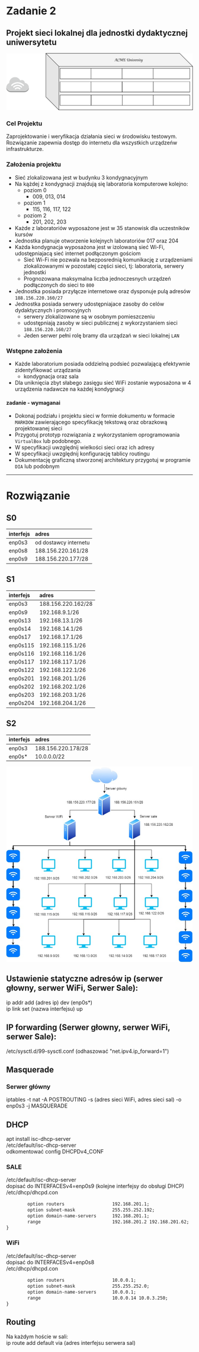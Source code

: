 # Zadanie 2

## Projekt sieci lokalnej dla jednostki dydaktycznej uniwersytetu

![budynek](budynek.svg)

### Cel Projektu
  Zaprojektowanie i weryfikacja działania sieci w środowisku testowym. 
  Rozwiązanie zapewnia dostęp do internetu dla wszystkich urządzeńw infrastrukturze.
  
### Założenia projektu

* Sieć zlokalizowana jest w budynku 3 kondygnacyjnym
* Na kążdej z kondygnacji znajdują się laboratoria komputerowe kolejno:
  * poziom 0 
    * 009, 013, 014
  * poziom 1
    * 115, 116, 117, 122
  * poziom 2
    * 201, 202, 203 
* Każde z laboratoriów wyposażone jest w 35 stanowisk dla uczestników kursów
* Jednostka planuje otworzenie kolejnych laboratoriów 017 oraz 204
* Każda kondygnacja wyposażona jest w izolowaną sieć Wi-Fi, udostępniajacą sieć internet podłączonym gościom
  * Sieć Wi-Fi nie pozwala na bezposrednią komunikację z urządzeniami zlokalizowanymi w pozostałej części sieci,
    tj: laboratoria, serwery jednostki
  * Prognozowana maksymalna liczba jednoczesnych urządzeń podłączonych do sieci to ``800``
* Jednostka posiada przyłącze internetowe oraz dysponuje pulą adresów ``188.156.220.160/27``
* Jednostka posiada serwery udostępniajace zasoby do celów dydaktycznych i promocyjnych
  * serwery zlokalizowane są w osobnym pomieszczeniu
  * udostępniają zasoby w sieci publicznej z wykorzystaniem sieci ``188.156.220.160/27``
  * Jeden serwer pełni rolę bramy dla urządzań w sieci lokalnej ``LAN``

### Wstępne założenia

* Każde laboratorium posiada oddzielną podsieć pozwalającą efektywnie zidentyfikować urządzania
  * kondygnacja oraz sala
* Dla uniknięcia zbyt słabego zasięgu sieć WiFi zostanie wyposażona w 4 urządzenia nadawcze na każdej kondygnacji
 

#### zadanie - wymaganai

* Dokonaj podziału i projektu sieci w formie dokumentu w formacie ``MARKDOW`` zawierającego specyfikację tekstową oraz obrazkową
  projektowanej sieci
* Przygotuj prototyp rozwiązania z wykorzystaniem oprogramowania ``VirtualBox`` lub podobnego.
* W specyfikacji uwzględnij wielkości sieci oraz ich adresy
* W specyfikacji uwzględnij konfigurację tablicy routingu
* Dokumentację graficzną stworzonej architektury przygotuj w programie ``DIA`` lub podobnym

--------------
# Rozwiązanie

S0
---
|  interfejs  |  adres  |
|:------------|:--------|
| enp0s3 | od dostawcy internetu |
| enp0s8 | 188.156.220.161/28 |
| enp0s9 | 188.156.220.177/28 | 

S1
---
|  interfejs  |  adres  |
|:------------|:--------|
| enp0s3 | 188.156.220.162/28 |
| enp0s9 | 192.168.9.1/26 |
| enp0s13 | 192.168.13.1/26 |
| enp0s14 | 192.168.14.1/26 |
| enp0s17 | 192.168.17.1/26 |
| enp0s115 | 192.168.115.1/26 |
| enp0s116 | 192.168.116.1/26 |
| enp0s117 | 192.168.117.1/26 |
| enp0s122 | 192.168.122.1/26 |
| enp0s201 | 192.168.201.1/26 |
| enp0s202 | 192.168.202.1/26 |
| enp0s203 | 192.168.203.1/26 |
| enp0s204 | 192.168.204.1/26 |

S2
---
|  interfejs  |  adres  |
|:------------|:--------|
| enp0s3 | 188.156.220.178/28 |
| enp0s* | 10.0.0.0/22 | 
  
![budynek](Diagram.jpg)
  
 ## Ustawienie statyczne adresów ip (serwer głowny, serwer WiFi, Serwer Sale):  
ip addr add (adres ip) dev (enp0s*)  
ip link set (nazwa interfejsu) up  
## IP forwarding (Serwer głowny, serwer WiFi, serwer Sale):  
/etc/sysctl.d/99-sysctl.conf (odhaszować "net.ipv4.ip_forward=1")  
## Masquerade  
### Serwer główny  
iptables -t nat -A POSTROUTING -s (adres sieci WiFi, adres sieci sal) -o enp0s3 -j MASQUERADE  
## DHCP  
apt install isc-dhcp-server  
/etc/default/isc-dhcp-server  
odkomentować config DHCPDv4_CONF
### SALE  
/etc/default/isc-dhcp-server  
dopisać do INTERFACESv4=enp0s9 (kolejne interfejsy do obsługi DHCP)  
/etc/dhcp/dhcpd.con  

```subnet 192.168.201.0 netmask 255.255.252.192 {
        option routers                  192.168.201.1;
        option subnet-mask              255.255.252.192;
        option domain-name-servers      192.168.201.1;
        range                           192.168.201.2 192.168.201.62;
}
```  
### WiFi  
/etc/default/isc-dhcp-server  
dopisać do INTERFACESv4=enp0s8  
/etc/dhcp/dhcpd.con  

```subnet 10.0.0.0 netmask 255.255.252.0 {
        option routers                  10.0.0.1;
        option subnet-mask              255.255.252.0;
        option domain-name-servers      10.0.0.1;
        range                           10.0.0.14 10.0.3.250;
}
```  
## Routing  
Na każdym hoście w sali:  
ip route add default via (adres interfejsu serwera sal)
